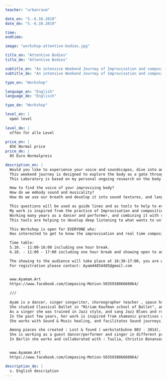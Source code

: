 ```yaml
---
teacher: "urbanraum"

date_en: "5.-6.10.2019"
date_de: "5.-6.10.2019"

time: 
endtime: 

image: "workshop-attentive-bodies.jpg"

title_en: "Attentive Bodies"
title_de: "Attentive Bodies"

subtitle_en: "An intensive Weekend Journey of Improvisation and composition through Body-Voice-Sound"
subtitle_de: "An intensive Weekend Journey of Improvisation and composition through Body-Voice-Sound"

type_en: "Workshop"

language_en: "English"
language_de: "Englisch"

type_de: "Workshop"

level_en: |
  open level  
  
level_de: |
  offen für alle Level  
  
price_en: |
  85€ Normal price
price_de: |
  85 Euro Normalpreis

description_en: |
  Would you like to experience your voice and soundscapes, dive into an inner journey, and learn to integrate it in your dance and performance making?   
  This weekend journey is designed to explore the body as a gate through different tools, as individual as well as in a group, and  to find your own dancing voice, composing and making in real time.  
  This Laboratory is based on my personal ongoing research on the body as a moving sound system, that I’m exploring for the past few years, working with groups, directing pieces based on improvisation and instant composition, with live music, and the human voice, integrated with shamanic tools to unblock the lock, and learn to listen to what is unfolding in the present moment.  

  How to find the voice of your improvising body?  
  How do we embody sound and musicality?  
  How do we use our breath and develop it into sound textures, and language?  

  This questions will be used as guide lines and as tools to help to evolve and develop skills of sensitivity of listening to ourselves, the group and to the space, embodying the voice of the dancing body. This way we can learn to trust and navigate through the material we are making, and listen to the material as its being done, as a musician that listens to his music by making it in the present moment, going to the unknown, and finding new ways of opening to new ways of making and being, and finding joy and freedom. 
  My work is inspired from the practice of Improvisation and composition of dance, sound and voice, as well as breath and singing practises.  
  Working many years as a dancer and performer, and combining it with sound and voice inspired from shamanic work of trance and channeling, I developed tools that are inviting everyone to deepen into an inner journey, and research through the many Archetype's that exists within everyone of us.  
  This tools are helping to develop deep listening to what wants to unfold through us and in the group in the present moment, learning to trust the NOW.  

  This Workshop is open for EVERYONE who:  
  Has interested to get to know the improvisation and real time composition practice, as well as to explore and deepen the research on the human voice in connection to movement, expanding possibilities and exploring the textures and sonic landscapes as an inner journey, as well as in a performance context.  

  Time table:   
  5.10. - 11:00-16:00 including one hour break.   
  6.10. - 11:00 - 17:00 including one hour break and showing open to an audience.   

  The showing to the audience will take place at 16:30-17:00, you are welcome to invite your friends, entrance is free of charge!  
  For registration please contact: Ayam44854485@gmail.com   


  www.Ayamam.Art  
  https://www.facebook.com/Composing-Motion-503593806660064/  
  
  ///  
  
  Ayam is a dancer, singer songwriter, choreographer teacher , space holder, and a performer of many different performance art and healing practises in which sound voice and movement becomes a media of communication discovery and creation. She trained as a professional gymnast as a child, and later as a professional dancer, acrobat, actor and singer.
  She studied Classical Ballet in "Miriam Kaufman school of Ballet", and Relies technique and improvisation at "Yasmeen Godder" dance company. She danced for "Kamea dance company", "Toleda"(Josef Tmim), Yael Orni dance company in Israel. She worked in "Fly y" aerial dance theatre (where she trained as an aerial acrobat), The Israeli opera house, and national theatre for children and youth.
  As a singer she was trained in Jazz style, and sang Jazz Blues and rock, and performed in jazz cafes in Berlin, and as part of theater pieces. Since 2013 Ayam is researching, developing and creating her own work in the field of instant composition and improvisation.  
  In the past few years, her work is inspired from shamanic practises as trans drumming and voicing, working with dance and voice as a ritual. 
  She works with Sound & Music healing, and facilitates Sound journeys, Healing Music concerts, and women trance drumming, dance and voice rituals.  

  Among pieces she created : Lost & found ( werkstatbuhne 003 - 2014), Chromatic Fieleds (60 minutes performance series Mime Centrum), and directed the piece "How long is now" that was presented three times : "commonground" Tanzfabrik Berlin, "Soundance" Festival Dock11, and "Now festival" - "Verlin" in Berlin 2017-2018, and "Be Coming Through" that was presented in "Commonground" Tanzfabrik Berlin. The pieces are based on Improvisation and instant composition, with live musicians.
  She is working as a guest dancer/performer and singer in different productions, and collaborating with dancers, singers, musicians, visual artist, and performers from diverse backgrounds. working for choreographers in dance pieces, improvisation performances, concerts, and different productions around Germany and Europe.
  In Berlin she works and collaborated with : Tuulia, Christin Bonansea Saulut, Yoriko Maeno, Sandra Man and Moriz Majce, Jadi Carboni, Sasa Pavic, Alessio Travisanni(LTT Company), Jagna Anderson, WielandMoeller, Minagawa Takushi, Gábor Hartyáni, Eldar Baruch, and more.


  www.Ayamam.Art  
  https://www.facebook.com/Composing-Motion-503593806660064/

description_de: |
  s. English description
---
```




